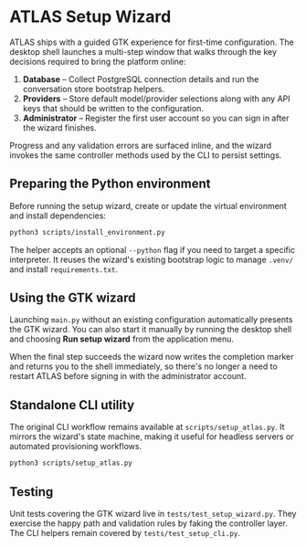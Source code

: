 # ATLAS Setup Wizard

ATLAS ships with a guided GTK experience for first-time configuration. The
desktop shell launches a multi-step window that walks through the key decisions
required to bring the platform online:

1. **Database** – Collect PostgreSQL connection details and run the conversation
   store bootstrap helpers.
2. **Providers** – Store default model/provider selections along with any API
   keys that should be written to the configuration.
3. **Administrator** – Register the first user account so you can sign in after
   the wizard finishes.

Progress and any validation errors are surfaced inline, and the wizard invokes
the same controller methods used by the CLI to persist settings.

## Preparing the Python environment

Before running the setup wizard, create or update the virtual environment and
install dependencies:

```bash
python3 scripts/install_environment.py
```

The helper accepts an optional `--python` flag if you need to target a specific
interpreter. It reuses the wizard's existing bootstrap logic to manage
`.venv/` and install `requirements.txt`.

## Using the GTK wizard

Launching `main.py` without an existing configuration automatically presents the
GTK wizard. You can also start it manually by running the desktop shell and
choosing **Run setup wizard** from the application menu.

When the final step succeeds the wizard now writes the completion marker and
returns you to the shell immediately, so there's no longer a need to restart
ATLAS before signing in with the administrator account.

## Standalone CLI utility

The original CLI workflow remains available at `scripts/setup_atlas.py`. It
mirrors the wizard's state machine, making it useful for headless servers or
automated provisioning workflows.

```bash
python3 scripts/setup_atlas.py
```

## Testing

Unit tests covering the GTK wizard live in `tests/test_setup_wizard.py`. They
exercise the happy path and validation rules by faking the controller layer.
The CLI helpers remain covered by `tests/test_setup_cli.py`.
